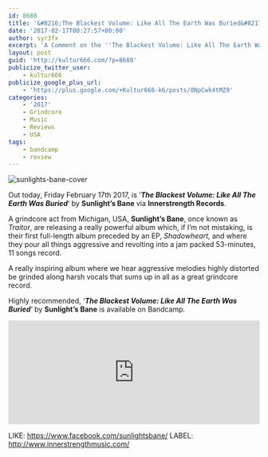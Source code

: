 ```yaml
---
id: 8688
title: '&#8216;The Blackest Volume: Like All The Earth Was Buried&#8217; by Sunlight&#8217;s Bane &#8211; A Comment'
date: '2017-02-17T00:27:57+00:00'
author: syr3fx
excerpt: 'A Comment on the ''The Blackest Volume: Like All The Earth Was Buried'' album by Sunlight''s Bane (2017).'
layout: post
guid: 'http://kultur666.com/?p=8688'
publicize_twitter_user:
    - kultur666
publicize_google_plus_url:
    - 'https://plus.google.com/+Kultur666-k6/posts/8NpCwk4tMZ9'
categories:
    - '2017'
    - Grindcore
    - Music
    - Reviews
    - USA
tags:
    - bandcamp
    - review
---
```


![sunlights-bane-cover](http://localhost:8080/wp-content/uploads/2017/02/sunlights-bane-cover.jpg)

Out today, Friday February 17th 2017, is ‘***The Blackest Volume: Like All The Earth Was Buried***‘ by **Sunlight’s Bane** via **Innerstrength Records**.

A grindcore act from Michigan, USA, **Sunlight’s Bane**, once known as *Traitor*, are releasing a really powerful album which, if I’m not mistaking, is their first full-length album preceded by an EP, *Shadowheart*, and where they pour all things aggressive and revolting into a jam packed 53-minutes, 11 songs record.

A really inspiring album where we hear aggressive melodies highly distorted be grinded along harsh vocals that sums up in all as a great grindcore record.

Highly recommended, ‘***The Blackest Volume: Like All The Earth Was Buried***‘ by **Sunlight’s Bane** is available on Bandcamp.

<iframe style="border: 0; width: 100%; height: 208px;" src="https://bandcamp.com/EmbeddedPlayer/album=2011738608/size=large/bgcol=333333/linkcol=e99708/tracklist=false/transparent=true/" seamless></iframe>

LIKE: <https://www.facebook.com/sunlightsbane/>
LABEL: <http://www.innerstrengthmusic.com/>